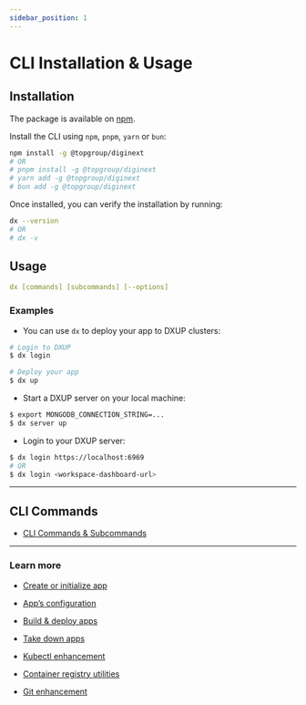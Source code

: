 ```yaml
---
sidebar_position: 1
---
```


# CLI Installation & Usage

## Installation

The package is available on [npm](https://www.npmjs.com/package/@topgroup/diginext).

Install the CLI using `npm`, `pnpm`, `yarn` or `bun`:

```bash
npm install -g @topgroup/diginext
# OR
# pnpm install -g @topgroup/diginext
# yarn add -g @topgroup/diginext
# bun add -g @topgroup/diginext
```

Once installed, you can verify the installation by running:

```bash
dx --version
# OR
# dx -v
```

## Usage

```yaml
dx [commands] [subcommands] [--options]
```

### Examples

- You can use `dx` to deploy your app to DXUP clusters:

```bash
# Login to DXUP
$ dx login

# Deploy your app
$ dx up
```

- Start a DXUP server on your local machine:

```bash
$ export MONGODB_CONNECTION_STRING=...
$ dx server up
```

- Login to your DXUP server:

```bash
$ dx login https://localhost:6969
# OR
$ dx login <workspace-dashboard-url>
```

---

## CLI Commands

- [CLI Commands & Subcommands](/docs/cli/cli-docs)

---

### Learn more

- [Create or initialize app](/docs/cli/cli-learn-create-app)

- [App’s configuration](/docs/cli/cli-learn-config-app)

- [Build & deploy apps](/docs/cli/cli-learn-build-deploy)

- [Take down apps](/docs/cli/cli-learn-take-down)

- [Kubectl enhancement](/docs/cli/cli-learn-kubectl-enhancement)

- [Container registry utilities](/docs/cli/cli-learn-registry-helper)

- [Git enhancement](/docs/cli/cli-learn-git-enhancement)
